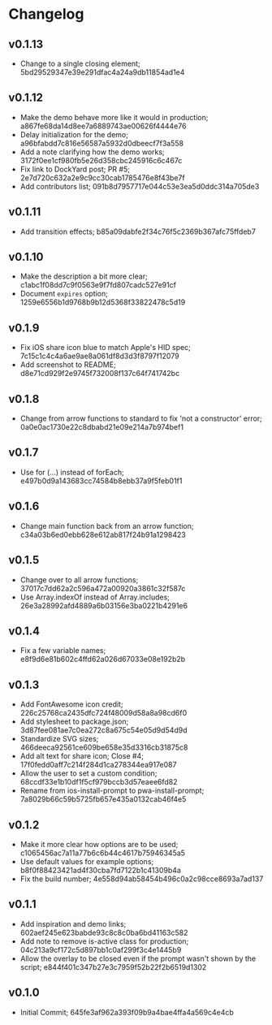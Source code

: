 # Changelog

## v0.1.13

- Change to a single closing element; 5bd29529347e39e291dfac4a24a9db11854ad1e4

## v0.1.12

- Make the demo behave more like it would in production; a867fe68da14d8ee7a6889743ae00626f4444e76
- Delay initialization for the demo; a96bfabdd7c816e56587a5932d0dbeecf7f3a558
- Add a note clarifying how the demo works; 3172f0ee1cf980fb5e26d358cbc245916c6c467c
- Fix link to DockYard post; PR #5; 2e7d720c632a2e9c9cc30cab1785476e8f43be7f
- Add contributors list; 091b8d7957717e044c53e3ea5d0ddc314a705de3

## v0.1.11

- Add transition effects; b85a09dabfe2f34c76f5c2369b367afc75ffdeb7

## v0.1.10

- Make the description a bit more clear; c1abc1f08dd7c9f0563e9f7fd807cadc527e91cf
- Document `expires` option; 1259e6556b1d9768b9b12d5368f33822478c5d19

## v0.1.9

- Fix iOS share icon blue to match Apple's HID spec; 7c15c1c4c4a6ae9ae8a061df8d3d3f8797f12079
- Add screenshot to README; d8e71cd929f2e9745f732008f137c64f741742bc

## v0.1.8

- Change from arrow functions to standard to fix 'not a constructor' error; 0a0e0ac1730e22c8dbabd21e09e214a7b974bef1

## v0.1.7

- Use for (...) instead of forEach; e497b0d9a143683cc74584b8ebb37a9f5feb01f1

## v0.1.6

- Change main function back from an arrow function; c34a03b6ed0ebb628e612ab817f24b91a1298423

## v0.1.5

- Change over to all arrow functions; 37017c7dd62a2c596a472a00920a3861c32f587c
- Use Array.indexOf instead of Array.includes; 26e3a28992afd4889a6b03156e3ba0221b4291e6

## v0.1.4

- Fix a few variable names; e8f9d6e81b602c4ffd62a026d67033e08e192b2b

## v0.1.3

- Add FontAwesome icon credit; 226c25768ca2435dfc724f48009d58a8a98cd6f0
- Add stylesheet to package.json; 3d87fee081ae7c0ea272c8a675c54e05d9d54d9d
- Standardize SVG sizes; 466deeca92561ce609be658e35d3316cb31875c8
- Add alt text for share icon; Close #4; 17f0fedd0aff7c214f284d1ca278344ea917e087
- Allow the user to set a custom condition; 68ccdf33e1b10df1f5cf979bccb3d57eaee6fd82
- Rename from ios-install-prompt to pwa-install-prompt; 7a8029b66c59b5725fb657e435a0132cab46f4e5

## v0.1.2

- Make it more clear how options are to be used; c1065456ac7a11a77b6c6b44c4617b75946345a5
- Use default values for example options; b8f0f88423421ad4f30cba7fd7122b1c41309b4a
- Fix the build number; 4e558d94ab58454b496c0a2c98cce8693a7ad137

## v0.1.1

- Add inspiration and demo links; 602aef245e623babde93c8c8c0ba6bd41163c582
- Add note to remove is-active class for production; 04c213a9cf172c5d897bb1c0af299f3c4e1445b9
- Allow the overlay to be closed even if the prompt wasn't shown by the script; e844f401c347b27e3c7959f52b22f2b6519d1302

## v0.1.0

- Initial Commit; 645fe3af962a393f09b9a4bae4ffa4a569c4e4cb
